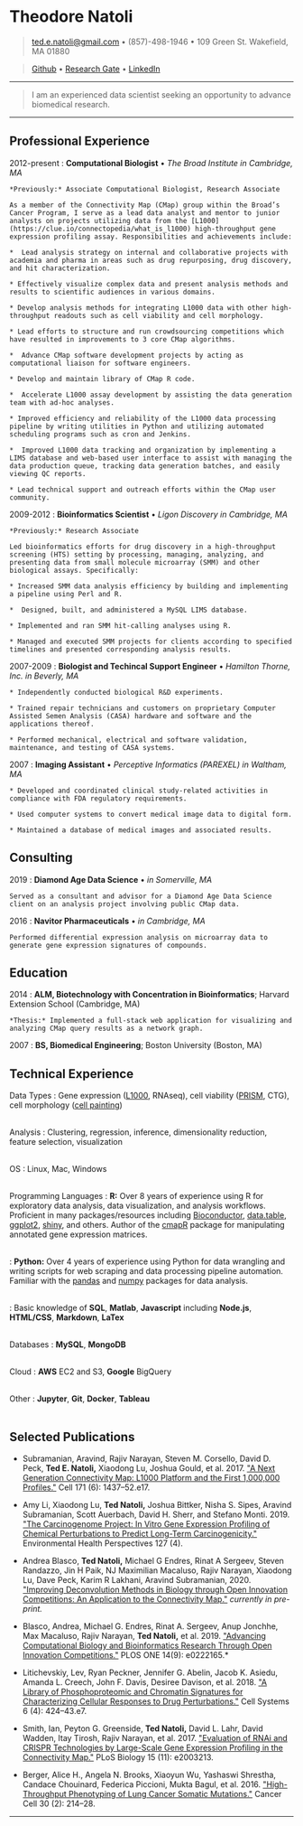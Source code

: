 Theodore Natoli
============

<!-- contact info center justified -->
> [ted.e.natoli@gmail.com](mailto:ted.e.natoli@gmail.com) • (857)-498-1946 • 109 Green St. Wakefield, MA 01880

> [Github](https://github.com/tnat1031) • [Research Gate](https://www.researchgate.net/profile/Ted_Natoli2) • [LinkedIn](https://www.linkedin.com/in/ted-natoli-compbio)


<!-- quote or summary statement set off by horizontal lines -->

----

>  I am an experienced data scientist seeking an opportunity to advance biomedical research.

----


Professional Experience
----------

2012-present
:   **Computational Biologist** • *The Broad Institute in Cambridge, MA*

    *Previously:* Associate Computational Biologist, Research Associate

    As a member of the Connectivity Map (CMap) group within the Broad’s Cancer Program, I serve as a lead data analyst and mentor to junior analysts on projects utilizing data from the [L1000](https://clue.io/connectopedia/what_is_l1000) high-throughput gene expression profiling assay. Responsibilities and achievements include:

    *  Lead analysis strategy on internal and collaborative projects with academia and pharma in areas such as drug repurposing, drug discovery, and hit characterization.

    * Effectively visualize complex data and present analysis methods and results to scientific audiences in various domains.

    * Develop analysis methods for integrating L1000 data with other high-throughput readouts such as cell viability and cell morphology.

    * Lead efforts to structure and run crowdsourcing competitions which have resulted in improvements to 3 core CMap algorithms. 

    *  Advance CMap software development projects by acting as computational liaison for software engineers.

    * Develop and maintain library of CMap R code.

    *  Accelerate L1000 assay development by assisting the data generation team with ad-hoc analyses.

    * Improved efficiency and reliability of the L1000 data processing pipeline by writing utilities in Python and utilizing automated scheduling programs such as cron and Jenkins.

    *  Improved L1000 data tracking and organization by implementing a LIMS database and web-based user interface to assist with managing the data production queue, tracking data generation batches, and easily viewing QC reports. 

    * Lead technical support and outreach efforts within the CMap user community.


<!-- split out RA position at Broad? -->

2009-2012
:    **Bioinformatics Scientist** • *Ligon Discovery in Cambridge, MA*

    *Previously:* Research Associate

    Led bioinformatics efforts for drug discovery in a high-throughput screening (HTS) setting by processing, managing, analyzing, and presenting data from small molecule microarray (SMM) and other biological assays. Specifically:

    * Increased SMM data analysis efficiency by building and implementing a pipeline using Perl and R. 
    
    *  Designed, built, and administered a MySQL LIMS database.
    
    * Implemented and ran SMM hit-calling analyses using R.
    
    * Managed and executed SMM projects for clients according to specified timelines and presented corresponding analysis results.



2007-2009
:   **Biologist and Techincal Support Engineer** • *Hamilton Thorne, Inc. in Beverly, MA*

    * Independently conducted biological R&D experiments. 
    
    * Trained repair technicians and customers on proprietary Computer Assisted Semen Analysis (CASA) hardware and software and the applications thereof.
    
    * Performed mechanical, electrical and software validation, maintenance, and testing of CASA systems. 



2007
:   **Imaging Assistant** • *Perceptive Informatics (PAREXEL) in Waltham, MA*

    * Developed and coordinated clinical study-related activities in compliance with FDA regulatory requirements.
    
    * Used computer systems to convert medical image data to digital form.

    * Maintained a database of medical images and associated results.


Consulting
----------

2019
:   **Diamond Age Data Science** • *in Somerville, MA*

    Served as a consultant and advisor for a Diamond Age Data Science client on an analysis project involving public CMap data.


2016
:   **Navitor Pharmaceuticals** • *in Cambridge, MA*

    Performed differential expression analysis on microarray data to generate gene expression signatures of compounds.





Education
---------

2014 
:   **ALM, Biotechnology with Concentration in Bioinformatics**; Harvard Extension School (Cambridge, MA)

    *Thesis:* Implemented a full-stack web application for visualizing and analyzing CMap query results as a network graph.

2007
:   **BS, Biomedical Engineering**; Boston University (Boston, MA)



Technical Experience
--------------------

<!-- breaks at end of line add a litte breathing room around sections -->

Data Types
:    Gene expression ([L1000](https://clue.io/connectopedia/what_is_l1000), RNAseq), cell viability ([PRISM](https://depmap.org/portal/prism/), CTG), cell morphology ([cell painting](https://www.ncbi.nlm.nih.gov/pubmed/27560178))<br></br>

Analysis
:    Clustering, regression, inference, dimensionality reduction, feature selection, visualization<br></br>

OS
:    Linux, Mac, Windows<br></br>

Programming Languages
:   **R:** Over 8 years of experience using R for exploratory data analysis, data visualization, and analysis workflows. Proficient in many packages/resources including [Bioconductor](https://www.bioconductor.org/), [data.table](https://cran.r-project.org/web/packages/data.table/vignettes/datatable-intro.html), [ggplot2](https://ggplot2.tidyverse.org/), [shiny](https://shiny.rstudio.com/), and others. Author of the [cmapR](http://bioconductor.org/packages/3.11/bioc/html/cmapR.html) package for manipulating annotated gene expression matrices.<br></br>

:   **Python:** Over 4 years of experience using Python for data wrangling and writing scripts for web scraping and data processing pipeline automation. Familiar with the [pandas](https://pandas.pydata.org/) and [numpy](https://www.numpy.org/) packages for data analysis.<br></br>

:   Basic knowledge of **SQL**, **Matlab**, **Javascript** including **Node.js**, **HTML/CSS**, **Markdown**, **LaTex**<br></br>

Databases
:    **MySQL**, **MongoDB**<br></br>


Cloud
:    **AWS** EC2 and S3, **Google** BigQuery<br></br>

Other
:    **Jupyter**, **Git**, **Docker**, **Tableau**<br></br>




Selected Publications
----------

* Subramanian, Aravind, Rajiv Narayan, Steven M. Corsello, David D. Peck, **Ted E. Natoli,** Xiaodong Lu, Joshua Gould, et al. 2017. ["A Next Generation Connectivity Map: L1000 Platform and the First 1,000,000 Profiles."](https://www.ncbi.nlm.nih.gov/pubmed/29195078) Cell 171 (6): 1437–52.e17.

* Amy Li, Xiaodong Lu, **Ted Natoli,** Joshua Bittker, Nisha S. Sipes, Aravind Subramanian, Scott Auerbach, David H. Sherr, and Stefano Monti. 2019. ["The Carcinogenome Project: In Vitro Gene Expression Profiling of Chemical Perturbations to Predict Long-Term Carcinogenicity."](https://www.ncbi.nlm.nih.gov/pubmed/30964323) Environmental Health Perspectives 127 (4).

* Andrea Blasco, **Ted Natoli,** Michael G Endres, Rinat A Sergeev, Steven Randazzo, Jin H Paik, NJ Maximilian Macaluso, Rajiv Narayan, Xiaodong Lu, Dave Peck, Karim R Lakhani, Aravind Subramanian, 2020. ["Improving Deconvolution Methods in Biology through Open Innovation Competitions: An Application to the Connectivity Map."](https://doi.org/10.1101/2020.01.10.897363) *currently in pre-print.*

* Blasco, Andrea, Michael G. Endres, Rinat A. Sergeev, Anup Jonchhe, Max Macaluso, Rajiv Narayan, **Ted Natoli,** et al. 2019. ["Advancing Computational Biology and Bioinformatics Research Through Open Innovation Competitions."](https://journals.plos.org/plosone/article?id=10.1371/journal.pone.0222165) PLOS ONE 14(9): e0222165.*

* Litichevskiy, Lev, Ryan Peckner, Jennifer G. Abelin, Jacob K. Asiedu, Amanda L. Creech, John F. Davis, Desiree Davison, et al. 2018. ["A Library of Phosphoproteomic and Chromatin Signatures for Characterizing Cellular Responses to Drug Perturbations."](https://www.ncbi.nlm.nih.gov/pubmed/29655704) Cell Systems 6 (4): 424–43.e7.

* Smith, Ian, Peyton G. Greenside, **Ted Natoli,** David L. Lahr, David Wadden, Itay Tirosh, Rajiv Narayan, et al. 2017. ["Evaluation of RNAi and CRISPR Technologies by Large-Scale Gene Expression Profiling in the Connectivity Map."](https://www.ncbi.nlm.nih.gov/pubmed/29190685) PLoS Biology 15 (11): e2003213.

* Berger, Alice H., Angela N. Brooks, Xiaoyun Wu, Yashaswi Shrestha, Candace Chouinard, Federica Piccioni, Mukta Bagul, et al. 2016. ["High-Throughput Phenotyping of Lung Cancer Somatic Mutations."](https://www.ncbi.nlm.nih.gov/pubmed/27478040) Cancer Cell 30 (2): 214–28.

<!-- to add
dpeak (when in bioRxiv) -->

----


